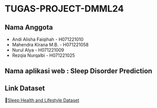 # TUGAS-PROJECT-DMML24

## **Nama Anggota**
- Andi Alisha Faiqihah - H071221010
- Mahendra Kirana M.B. - H071221058
- Nurul Alya - H071221009
- Rezqia Nurqalbi - H071221025

## Nama aplikasi web : Sleep Disorder Prediction

## **Link Dataset**
🔗[Sleep Health and Lifestyle Dataset](https://www.kaggle.com/datasets/uom190346a/sleep-health-and-lifestyle-dataset)
